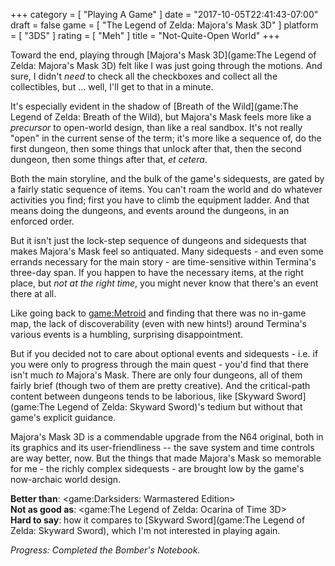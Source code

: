+++
category = [ "Playing A Game" ]
date = "2017-10-05T22:41:43-07:00"
draft = false
game = [ "The Legend of Zelda: Majora's Mask 3D" ]
platform = [ "3DS" ]
rating = [ "Meh" ]
title = "Not-Quite-Open World"
+++

Toward the end, playing through [Majora's Mask 3D](game:The Legend of Zelda: Majora's Mask 3D) felt like I was just going through the motions.  And sure, I didn't <i>need</i> to check all the checkboxes and collect all the collectibles, but ... well, I'll get to that in a minute.

It's especially evident in the shadow of [Breath of the Wild](game:The Legend of Zelda: Breath of the Wild), but Majora's Mask feels more like a <i>precursor</i> to open-world design, than like a real sandbox.  It's not really "open" in the current sense of the term; it's more like a sequence of, do the first dungeon, then some things that unlock after that, then the second dungeon, then some things after that, <i>et cetera</i>.

Both the main storyline, and the bulk of the game's sidequests, are gated by a fairly static sequence of items.  You can't roam the world and do whatever activities you find; first you have to climb the equipment ladder.  And that means doing the dungeons, and events around the dungeons, in an enforced order.

But it isn't just the lock-step sequence of dungeons and sidequests that makes Majora's Mask feel so antiquated.  Many sidequests - and even some errands necessary for the main story - are time-sensitive within Termina's three-day span.  If you happen to have the necessary items, at the right place, but <i>not at the right time</i>, you might never know that there's an event there at all.

Like going back to <game:Metroid> and finding that there was no in-game map, the lack of discoverability (even with new hints!) around Termina's various events is a humbling, surprising disappointment.

But if you decided not to care about optional events and sidequests - i.e. if you were only to progress through the main quest - you'd find that there isn't much <i>to</i> Majora's Mask.  There are only four dungeons, all of them fairly brief (though two of them are pretty creative).  And the critical-path content between dungeons tends to be laborious, like [Skyward Sword](game:The Legend of Zelda: Skyward Sword)'s tedium but without that game's explicit guidance.

Majora's Mask 3D is a commendable upgrade from the N64 original, both in its graphics and its user-friendliness -- the save system and time controls are way better, now.  But the things that made Majora's Mask so memorable for me - the richly complex sidequests - are brought low by the game's now-archaic world design.

<b>Better than</b>: <game:Darksiders: Warmastered Edition>  
<b>Not as good as</b>: <game:The Legend of Zelda: Ocarina of Time 3D>  
<b>Hard to say</b>: how it compares to [Skyward Sword](game:The Legend of Zelda: Skyward Sword), which I'm not interested in playing again.

<i>Progress: Completed the Bomber's Notebook.</i>
